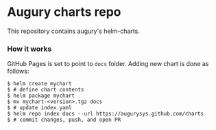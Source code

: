 # Augury charts repo

This repository contains augury's helm-charts.

### How it works

GitHub Pages is set to point to `docs` folder. 
Adding new chart is done as follows:

```console
$ helm create mychart
$ # define chart contents
$ helm package mychart
$ mv mychart-<version>.tgz docs
$ # update index.yaml
$ helm repo index docs --url https://augurysys.github.com/charts
$ # commit changes, push, and open PR
```

